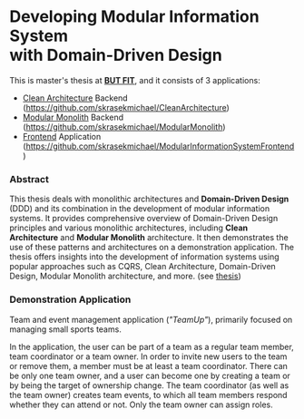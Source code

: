 # Developing Modular Information System<br> with Domain-Driven Design

This is master's thesis at [**BUT FIT**](https://www.fit.vut.cz/.en), and it consists of 3 applications:
* [Clean Architecture](Sources/CleanArchitecture/README.md) Backend (https://github.com/skrasekmichael/CleanArchitecture)
* [Modular Monolith](Sources/ModularMonolith/README.md) Backend (https://github.com/skrasekmichael/ModularMonolith)
* [Frontend](Sources/Frontend/README.md) Application
(https://github.com/skrasekmichael/ModularInformationSystemFrontend)

### Abstract
This thesis deals with monolithic architectures and **Domain-Driven Design** (DDD) and its combination in the development of modular information systems. It provides comprehensive overview of Domain-Driven Design principles and various monolithic architectures, including **Clean Architecture** and **Modular Monolith** architecture. It then demonstrates the use of these patterns and architectures on a demonstration application. The thesis offers insights into the development of information systems using popular approaches such as CQRS, Clean Architecture, Domain-Driven Design, Modular Monolith architecture, and more.
(see [thesis](thesis.pdf))

### Demonstration Application
Team and event management application (*"TeamUp"*), primarily focused on managing small sports teams.

In the application, the user can be part of a team as a regular team member, team coordinator or a team owner. In order to invite new users to the team or remove them, a member must be at least a team coordinator. There can be only one team owner, and a user can become one by creating a team or by being the target of ownership change. The team coordinator (as well as the team owner) creates team events, to which all team members respond whether they can attend or not. Only the team owner can assign roles. 
